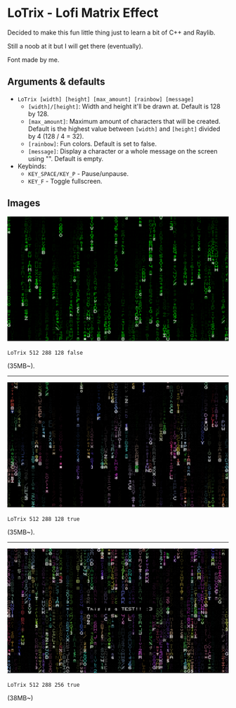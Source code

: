 # LoTrix - Lofi Matrix Effect

Decided to make this fun little thing just to learn a bit of C++ and Raylib.

Still a noob at it but I will get there (eventually).

Font made by me.

## Arguments & defaults
  - `LoTrix [width] [height] [max_amount] [rainbow] [message]`
    - `[width]/[height]`: Width and height it'll be drawn at. Default is 128 by 128.
    - `[max_amount]`: Maximum amount of characters that will be created. Default is the highest value between `[width]` and `[height]` divided by 4 (128 / 4 = 32).
    - `[rainbow]`: Fun colors. Default is set to false.
    - `[message]`: Display a character or a whole message on the screen using "". Default is empty.
- Keybinds:
  - `KEY_SPACE/KEY_P` - Pause/unpause.
  - `KEY_F` - Toggle fullscreen.

## Images

![](preview1.png)

`LoTrix 512 288 128 false`

(35MB~).

---
![](preview2.png)

`LoTrix 512 288 128 true`

(35MB~).

---
![](previewmsg.png)

`LoTrix 512 288 256 true`

(38MB~)
